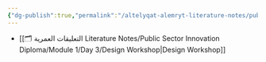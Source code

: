 ```yaml
---
{"dg-publish":true,"permalink":"/altelyqat-alemryt-literature-notes/public-sector-innovation-diploma/module-1/day-3/day-3/"}
---
```



-  [[🗂️ التعليقات العمرية Literature Notes/Public Sector Innovation Diploma/Module 1/Day 3/Design Workshop\|Design Workshop]]

